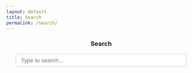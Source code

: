 ```yaml
---
layout: default
title: Search
permalink: /search/
---
```


<h3 style="text-align: center;">Search</h3>

<input type="text" id="search-input" placeholder="Type to search..." />

<ul id="results-container"></ul>

<style>
  #results-container,
  #results-container * {
    all: unset;
  }

  #results-container {
    display: flex;
    flex-direction: column;
    gap: 0;
    margin: 1rem auto;
    max-width: 700px;
    padding: 0;
  }

  #results-container li {
    background-color: #f5f5f5;
    border-radius: 6px;
    padding: 0.5rem 0.8rem;
    margin: 0 0 0.1rem 0;
    box-shadow: 0 1px 2px rgba(0, 0, 0, 0.04);
    font-size: 0.95rem;
    line-height: 1.3;
  }

  #results-container li:last-child {
    margin-bottom: 0;
  }

  #results-container li a {
    display: block;
    text-decoration: none;
    color: #222;
  }

  #results-container li:hover {
    background-color: #eaeaea;
  }

  #search-input {
    display: block;
    margin: 0.5rem auto 1rem;
    padding: 0.5rem 0.8rem;
    border-radius: 6px;
    border: 1px solid #ccc;
    width: 90%;
    max-width: 600px;
    font-size: 0.95rem;
  }
</style>

<script src="https://unpkg.com/simple-jekyll-search/dest/simple-jekyll-search.min.js"></script>
<script>
  SimpleJekyllSearch({
    searchInput: document.getElementById('search-input'),
    resultsContainer: document.getElementById('results-container'),
    json: '/search.json',
    searchResultTemplate: '<li><a href="{url}">{title}</a></li>',
    noResultsText: '<li>No results found</li>',
    limit: 7,
    fuzzy: false,
  });
</script>
